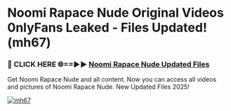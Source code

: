 # Noomi Rapace Nude Original Videos 0nlyFans Leaked - Files Updated! (mh67)

<h3>🔴 CLICK HERE 🌐==►► <a href="https://tinyurl.com/yc6ubb5a" rel="nofollow">Noomi Rapace Nude Updated Files</a></h3>

Get Noomi Rapace Nude and all content. Now you can access all videos and pictures of Noomi Rapace Nude. New Updated Files 2025!

[![mh67](https://i.imgur.com/7eu0CRL.gif)](https://tinyurl.com/yc6ubb5a)
